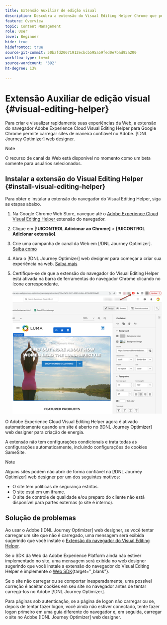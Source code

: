 ```yaml
---
title: Extensão Auxiliar de edição visual
description: Descubra a extensão do Visual Editing Helper Chrome que permite criar e visualizar páginas da Web no Journey Optimizer
feature: Overview
topic: Content Management
role: User
level: Beginner
hide: true
hidefromtoc: true
source-git-commit: 50bafd20671912ecbcb595a59fed0e7bad95a200
workflow-type: tm+mt
source-wordcount: '392'
ht-degree: 13%

---
```


# Extensão Auxiliar de edição visual {#visual-editing-helper}

Para criar e visualizar rapidamente suas experiências da Web, a extensão do navegador Adobe Experience Cloud Visual Editing Helper para Google Chrome permite carregar sites de maneira confiável no Adobe. [!DNL Journey Optimizer] web designer.

>[!NOTE]
>
>O recurso de canal da Web está disponível no momento como um beta somente para usuários selecionados.

## Instalar a extensão do Visual Editing Helper {#install-visual-editing-helper}

Para obter e instalar a extensão do navegador do Visual Editing Helper, siga as etapas abaixo.

1. Na Google Chrome Web Store, navegue até o [Adobe Experience Cloud Visual Editing Helper ]((https://chrome.google.com/webstore/detail/adobe-experience-cloud-vi/kgmjjkfjacffaebgpkpcllakjifppnca){target="_blank"}) extensão do navegador.

1. Clique em **[!UICONTROL Adicionar ao Chrome]** > **[!UICONTROL Adicionar extensão]**.

1. Crie uma campanha de canal da Web em [!DNL Journey Optimizer]. [Saiba como](author-web.md#create-web-campaign)

1. Abra o [!DNL Journey Optimizer] web designer para começar a criar sua experiência na web. [Saiba mais](author-web.md)

1. Certifique-se de que a extensão do navegador do Visual Editing Helper está ativada na barra de ferramentas do navegador Chrome clicando no ícone correspondente.

   ![](assets/web-visual-editing-extension.png)

O Adobe Experience Cloud Visual Editing Helper agora é ativado automaticamente quando um site é aberto no [!DNL Journey Optimizer] web designer para criação de energia.

A extensão não tem configurações condicionais e trata todas as configurações automaticamente, incluindo configurações de cookies SameSite.

>[!NOTE]
>
>Alguns sites podem não abrir de forma confiável na [!DNL Journey Optimizer] web designer por um dos seguintes motivos:
>
> * O site tem políticas de segurança estritas.
> * O site está em um iframe.
> * O site de controle de qualidade e/ou preparo do cliente não está disponível para partes externas (o site é interno).


## Solução de problemas

Ao usar o Adobe [!DNL Journey Optimizer] web designer, se você tentar carregar um site que não é carregado, uma mensagem será exibida sugerindo que você instale o [Extensão do navegador do Visual Editing Helper](#install-visual-editing-helper).

Se o SDK da Web da Adobe Experience Platform ainda não estiver implementado no site, uma mensagem será exibida no web designer sugerindo que você instale a extensão do navegador do Visual Editing Helper e implemente o [Web SDK](https://experienceleague.adobe.com/docs/platform-learn/implement-web-sdk/overview.html?lang=pt-BR){target=&quot;_blank&quot;}.

Se o site não carregar ou se comportar inesperadamente, uma possível correção é aceitar cookies em seu site no navegador antes de tentar carregá-los no Adobe [!DNL Journey Optimizer].

Para páginas sob autenticação, se a página de logon não carregar ou se, depois de tentar fazer logon, você ainda não estiver conectado, tente fazer logon primeiro em uma guia diferente do navegador e, em seguida, carregar o site no Adobe [!DNL Journey Optimizer] web designer.
